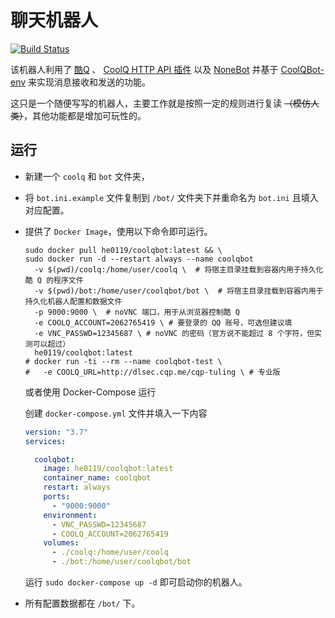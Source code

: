 # 聊天机器人

[![Build Status](https://dev.azure.com/he0119/CoolQBot/_apis/build/status/he0119.CoolQBot?branchName=master)](https://dev.azure.com/he0119/CoolQBot/_build/latest?definitionId=5&branchName=master)

该机器人利用了
[酷Q](https://cqp.cc/)
、
[CoolQ HTTP API 插件](https://github.com/richardchien/coolq-http-api)
以及
[NoneBot](https://github.com/richardchien/nonebot)
并基于
[CoolQBot-env](https://github.com/he0119/CoolQBot-env)
来实现消息接收和发送的功能。

这只是一个随便写写的机器人，主要工作就是按照一定的规则进行复读 ~~（模仿人类）~~，其他功能都是增加可玩性的。

## 运行

- 新建一个 `coolq` 和 `bot` 文件夹，

- 将 `bot.ini.example` 文件复制到 `/bot/` 文件夹下并重命名为 `bot.ini` 且填入对应配置。

- 提供了 `Docker Image`，使用以下命令即可运行。

  ```shell
  sudo docker pull he0119/coolqbot:latest && \
  sudo docker run -d --restart always --name coolqbot
    -v $(pwd)/coolq:/home/user/coolq \  # 将宿主目录挂载到容器内用于持久化酷 Q 的程序文件
    -v $(pwd)/bot:/home/user/coolqbot/bot \  # 将宿主目录挂载到容器内用于持久化机器人配置和数据文件
    -p 9000:9000 \  # noVNC 端口，用于从浏览器控制酷 Q
    -e COOLQ_ACCOUNT=2062765419 \ # 要登录的 QQ 账号，可选但建议填
    -e VNC_PASSWD=12345687 \ # noVNC 的密码（官方说不能超过 8 个字符，但实测可以超过）
    he0119/coolqbot:latest
  # docker run -ti --rm --name coolqbot-test \
  #   -e COOLQ_URL=http://dlsec.cqp.me/cqp-tuling \ # 专业版
  ```

  或者使用 Docker-Compose 运行

  创建 `docker-compose.yml` 文件并填入一下内容

  ```yaml
  version: "3.7"
  services:

    coolqbot:
      image: he0119/coolqbot:latest
      container_name: coolqbot
      restart: always
      ports:
        - "9000:9000"
      environment:
        - VNC_PASSWD=12345687
        - COOLQ_ACCOUNT=2062765419
      volumes:
        - ./coolq:/home/user/coolq
        - ./bot:/home/user/coolqbot/bot
  ```

  运行 `sudo docker-compose up -d` 即可启动你的机器人。

- 所有配置数据都在 `/bot/` 下。

